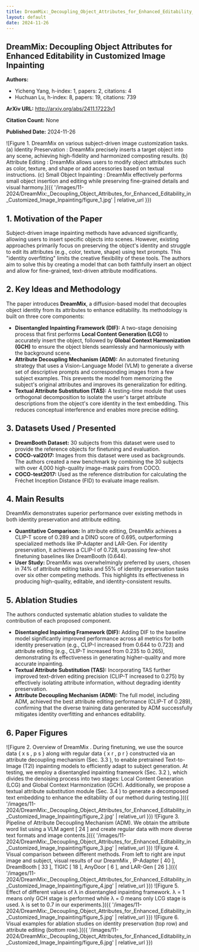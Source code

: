 ```yaml
---
title: DreamMix:_Decoupling_Object_Attributes_for_Enhanced_Editability_in_Customized_Image_Inpainting
layout: default
date: 2024-11-26
---
```

## DreamMix: Decoupling Object Attributes for Enhanced Editability in Customized Image Inpainting
**Authors:**
- Yicheng Yang, h-index: 1, papers: 2, citations: 4
- Huchuan Lu, h-index: 8, papers: 19, citations: 739

**ArXiv URL:** http://arxiv.org/abs/2411.17223v1

**Citation Count:** None

**Published Date:** 2024-11-26

![Figure 1. DreamMix on various subject-driven image customization tasks. (a) Identity Preservation : DreamMix precisely inserts a target object into any scene, achieving high-fidelity and harmonized composting results. (b) Attribute Editing : DreamMix allows users to modify object attributes such as color, texture, and shape or add accessories based on textual instructions. (c) Small Object Inpainting : DreamMix effectively performs small object insertion and editing while preserving fine-grained details and visual harmony.]({{ '/images/11-2024/DreamMix:_Decoupling_Object_Attributes_for_Enhanced_Editability_in_Customized_Image_Inpainting/figure_1.jpg' | relative_url }})
## 1. Motivation of the Paper
Subject-driven image inpainting methods have advanced significantly, allowing users to insert specific objects into scenes. However, existing approaches primarily focus on preserving the object's identity and struggle to edit its attributes (e.g., color, texture, shape) using text prompts. This "identity overfitting" limits the creative flexibility of these tools. The authors aim to solve this by creating a model that can both faithfully insert an object and allow for fine-grained, text-driven attribute modifications.

## 2. Key Ideas and Methodology
The paper introduces **DreamMix**, a diffusion-based model that decouples object identity from its attributes to enhance editability. Its methodology is built on three core components:
- **Disentangled Inpainting Framework (DIF):** A two-stage denoising process that first performs **Local Content Generation (LCG)** to accurately insert the object, followed by **Global Context Harmonization (GCH)** to ensure the object blends seamlessly and harmoniously with the background scene.
- **Attribute Decoupling Mechanism (ADM):** An automated finetuning strategy that uses a Vision-Language Model (VLM) to generate a diverse set of descriptive prompts and corresponding images from a few subject examples. This prevents the model from memorizing the subject's original attributes and improves its generalization for editing.
- **Textual Attribute Substitution (TAS):** A testing-time module that uses orthogonal decomposition to isolate the user's target attribute descriptions from the object's core identity in the text embedding. This reduces conceptual interference and enables more precise editing.

## 3. Datasets Used / Presented
- **DreamBooth Dataset:** 30 subjects from this dataset were used to provide the reference objects for finetuning and evaluation.
- **COCO-val2017:** Images from this dataset were used as backgrounds. The authors created a new benchmark by combining the 30 subjects with over 4,000 high-quality image-mask pairs from COCO.
- **COCO-test2017:** Used as the reference distribution for calculating the Fréchet Inception Distance (FID) to evaluate image realism.

## 4. Main Results
DreamMix demonstrates superior performance over existing methods in both identity preservation and attribute editing.
- **Quantitative Comparison:** In attribute editing, DreamMix achieves a CLIP-T score of 0.289 and a DINO score of 0.695, outperforming specialized methods like IP-Adapter and LAR-Gen. For identity preservation, it achieves a CLIP-I of 0.728, surpassing few-shot finetuning baselines like DreamBooth (0.644).
- **User Study:** DreamMix was overwhelmingly preferred by users, chosen in 74% of attribute editing tasks and 55% of identity preservation tasks over six other competing methods. This highlights its effectiveness in producing high-quality, editable, and identity-consistent results.

## 5. Ablation Studies
The authors conducted systematic ablation studies to validate the contribution of each proposed component.
- **Disentangled Inpainting Framework (DIF):** Adding DIF to the baseline model significantly improved performance across all metrics for both identity preservation (e.g., CLIP-I increased from 0.644 to 0.723) and attribute editing (e.g., CLIP-T increased from 0.235 to 0.265), demonstrating its effectiveness in generating higher-quality and more accurate inpainting.
- **Textual Attribute Substitution (TAS):** Incorporating TAS further improved text-driven editing precision (CLIP-T increased to 0.275) by effectively isolating attribute information, without degrading identity preservation.
- **Attribute Decoupling Mechanism (ADM):** The full model, including ADM, achieved the best attribute editing performance (CLIP-T of 0.289), confirming that the diverse training data generated by ADM successfully mitigates identity overfitting and enhances editability.

## 6. Paper Figures
![Figure 2. Overview of DreamMix . During finetuning, we use the source data { x s , p s } along with regular data { x r , p r } constructed via an attribute decoupling mechanism (Sec. 3.3 ), to enable pretrained Text-to-Image (T2I) inpainting models to efficiently adapt to subject generation. At testing, we employ a disentangled inpainting framework (Sec. 3.2 ), which divides the denoising process into two stages: Local Content Generation (LCG) and Global Context Harmonization (GCH). Additionally, we propose a textual attribute substitution module (Sec. 3.4 ) to generate a decomposed text embedding to enhance the editability of our method during testing.]({{ '/images/11-2024/DreamMix:_Decoupling_Object_Attributes_for_Enhanced_Editability_in_Customized_Image_Inpainting/figure_2.jpg' | relative_url }})
![Figure 3. Pipeline of Attribute Decoupling Mechanism (ADM). We obtain the attribute word list using a VLM agent [ 24 ] and create regular data with more diverse text formats and image contents.]({{ '/images/11-2024/DreamMix:_Decoupling_Object_Attributes_for_Enhanced_Editability_in_Customized_Image_Inpainting/figure_3.jpg' | relative_url }})
![Figure 4. Visual comparison between different methods. From left to right are input image and subject, visual results of our DreamMix , IP-Adapter [ 40 ], DreamBooth [ 33 ], TIGIC [ 18 ], AnyDoor [ 6 ], and LAR-Gen [ 26 ].]({{ '/images/11-2024/DreamMix:_Decoupling_Object_Attributes_for_Enhanced_Editability_in_Customized_Image_Inpainting/figure_4.jpg' | relative_url }})
![Figure 5. Effect of different values of λ in disentangled inpainting framework. λ = 1 means only GCH stage is performed while λ = 0 means only LCG stage is used. λ is set to 0.7 in our experiments.]({{ '/images/11-2024/DreamMix:_Decoupling_Object_Attributes_for_Enhanced_Editability_in_Customized_Image_Inpainting/figure_5.jpg' | relative_url }})
![Figure 6. Visual examples for ablation studies on identity preservation (top row) and attribute editing (bottom row).]({{ '/images/11-2024/DreamMix:_Decoupling_Object_Attributes_for_Enhanced_Editability_in_Customized_Image_Inpainting/figure_6.jpg' | relative_url }})
